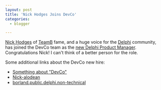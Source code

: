 ```yaml
---
layout: post
title: 'Nick Hodges Joins DevCo'
categories:
  - blogger

---
```


[Nick Hodges](http://www.lemanix.com/nickblog/) of [TeamB](http://www.teamb.com/) fame, and a huge voice for the [Delphi](http://www.borland.com/delphi) community, has joined the DevCo team as the [new Delphi Product Manager](http://www.lemanix.com/nickblog/PermaLink,guid,e12c634d-a70b-4c8e-b6e5-1c23130bf518.aspx).  Congratulations Nick!  I can't think of a better person for the role.

Some additional links about the DevCo new hire:


- [Something about "DevCo"](http://blogs.borland.com/michaelswindell/archive/2006/06/14/25302.aspx)
- [Nick-alodean](http://blogs.borland.com/abauer/archive/2006/06/14/25301.aspx)
- [borland.public.delphi.non-technical](http://groups.google.com/group/borland.public.delphi.non-technical/browse_thread/thread/eae146776672c20a/f2098a0a04c4d313?#f2098a0a04c4d313)
